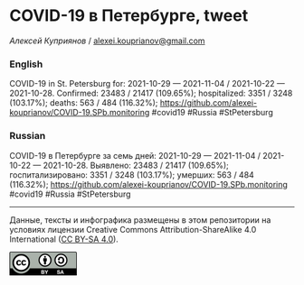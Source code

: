 COVID-19 в Петербурге, tweet
============================

*Алексей Куприянов* /
<a href="mailto:alexei.kouprianov@gmail.com" class="email">alexei.kouprianov@gmail.com</a>

### English

COVID-19 in St. Petersburg for: 2021-10-29 — 2021-11-04 / 2021-10-22 —
2021-10-28. Сonfirmed: 23483 / 21417 (109.65%); hospitalized: 3351 /
3248 (103.17%); deaths: 563 / 484 (116.32%);
<a href="https://github.com/alexei-kouprianov/COVID-19.SPb.monitoring" class="uri">https://github.com/alexei-kouprianov/COVID-19.SPb.monitoring</a>
\#covid19 \#Russia \#StPetersburg

### Russian

COVID-19 в Петербурге за семь дней: 2021-10-29 — 2021-11-04 / 2021-10-22
— 2021-10-28. Выявлено: 23483 / 21417 (109.65%); госпитализировано: 3351
/ 3248 (103.17%); умерших: 563 / 484 (116.32%);
<a href="https://github.com/alexei-kouprianov/COVID-19.SPb.monitoring" class="uri">https://github.com/alexei-kouprianov/COVID-19.SPb.monitoring</a>
\#covid19 \#Russia \#StPetersburg

------------------------------------------------------------------------

Данные, тексты и инфографика размещены в этом репозитории на условиях
лицензии Creative Commons Attribution-ShareAlike 4.0 International ([CC
BY-SA 4.0](https://creativecommons.org/licenses/by-sa/4.0/)).

![](../misc/CC-BY-SA-icon.png "CC-BY-SA")
